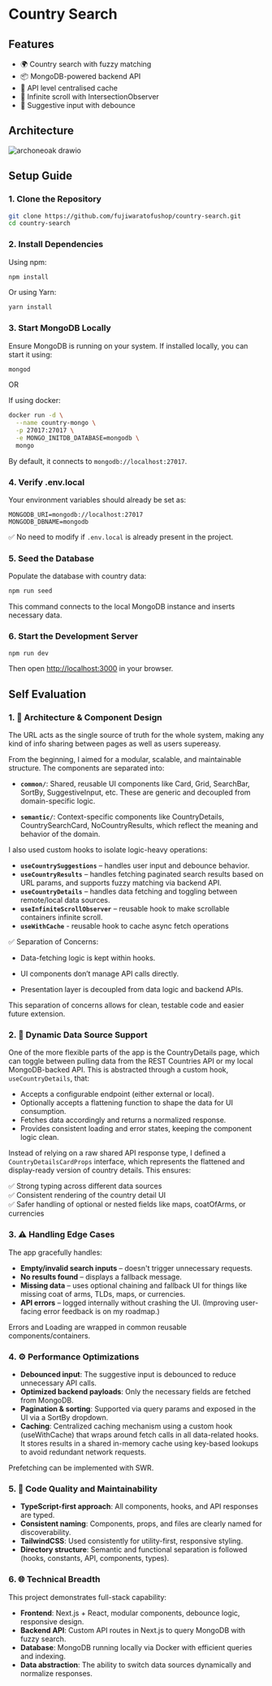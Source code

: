 # Country Search

## Features

- 🌍 Country search with fuzzy matching
- 📦 MongoDB-powered backend API
- 🔁 API level centralised cache
- 📜 Infinite scroll with IntersectionObserver
- 🔎 Suggestive input with debounce

## Architecture

![archoneoak drawio](https://github.com/user-attachments/assets/9b664f94-0276-43ec-bb20-47985904ba9d)

## Setup Guide

### 1. Clone the Repository

```bash
git clone https://github.com/fujiwaratofushop/country-search.git
cd country-search
```

### 2. Install Dependencies

Using npm:
```bash
npm install
```

Or using Yarn:
```bash
yarn install
```

### 3. Start MongoDB Locally

Ensure MongoDB is running on your system. If installed locally, you can start it using:

```bash
mongod
```

OR

If using docker:

```bash
docker run -d \
  --name country-mongo \
  -p 27017:27017 \
  -e MONGO_INITDB_DATABASE=mongodb \
  mongo
```

By default, it connects to `mongodb://localhost:27017`.

### 4. Verify .env.local

Your environment variables should already be set as:

```env
MONGODB_URI=mongodb://localhost:27017
MONGODB_DBNAME=mongodb
```

✅ No need to modify if `.env.local` is already present in the project.

### 5. Seed the Database

Populate the database with country data:

```bash
npm run seed
```

This command connects to the local MongoDB instance and inserts necessary data.

### 6. Start the Development Server

```bash
npm run dev
```

Then open [http://localhost:3000](http://localhost:3000) in your browser.

## Self Evaluation

### 1. 🧱 Architecture & Component Design

The URL acts as the single source of truth for the whole system, making any kind of info sharing between pages as well as users supereasy.

From the beginning, I aimed for a modular, scalable, and maintainable structure. The components are separated into:

- **`common/`**: Shared, reusable UI components like Card, Grid, SearchBar, SortBy, SuggestiveInput, etc. These are generic and decoupled from domain-specific logic.

- **`semantic/`**: Context-specific components like CountryDetails, CountrySearchCard, NoCountryResults, which reflect the meaning and behavior of the domain.

I also used custom hooks to isolate logic-heavy operations:

- **`useCountrySuggestions`** – handles user input and debounce behavior.
- **`useCountryResults`** – handles fetching paginated search results based on URL params, and supports fuzzy matching via backend API.
- **`useCountryDetails`** – handles data fetching and toggling between remote/local data sources.
- **`useInfiniteScrollObserver`** – reusable hook to make scrollable containers infinite scroll.
- **`useWithCache`** - reusable hook to cache async fetch operations

✅ Separation of Concerns:

- Data-fetching logic is kept within hooks.

- UI components don’t manage API calls directly.

- Presentation layer is decoupled from data logic and backend APIs.

This separation of concerns allows for clean, testable code and easier future extension.

### 2. 🔁 Dynamic Data Source Support

One of the more flexible parts of the app is the CountryDetails page, which can toggle between pulling data from the REST Countries API or my local MongoDB-backed API. This is abstracted through a custom hook, `useCountryDetails`, that:

- Accepts a configurable endpoint (either external or local).
- Optionally accepts a flattening function to shape the data for UI consumption.
- Fetches data accordingly and returns a normalized response.
- Provides consistent loading and error states, keeping the component logic clean.

Instead of relying on a raw shared API response type, I defined a `CountryDetailsCardProps` interface, which represents the flattened and display-ready version of country details. This ensures:

✅ Strong typing across different data sources  
✅ Consistent rendering of the country detail UI  
✅ Safer handling of optional or nested fields like maps, coatOfArms, or currencies

### 3. ⚠️ Handling Edge Cases

The app gracefully handles:

- **Empty/invalid search inputs** – doesn't trigger unnecessary requests.
- **No results found** – displays a fallback message.
- **Missing data** – uses optional chaining and fallback UI for things like missing coat of arms, TLDs, maps, or currencies.
- **API errors** – logged internally without crashing the UI. (Improving user-facing error feedback is on my roadmap.)

Errors and Loading are wrapped in common reusable components/containers.

### 4. ⚙️ Performance Optimizations

- **Debounced input**: The suggestive input is debounced to reduce unnecessary API calls.
- **Optimized backend payloads**: Only the necessary fields are fetched from MongoDB.
- **Pagination & sorting**: Supported via query params and exposed in the UI via a SortBy dropdown.
- **Caching**: Centralized caching mechanism using a custom hook (useWithCache) that wraps around fetch calls in all data-related hooks. It stores results in a shared in-memory cache using key-based lookups to avoid redundant network requests.

Prefetching can be implemented with SWR.

### 5. 🧰 Code Quality and Maintainability

- **TypeScript-first approach**: All components, hooks, and API responses are typed.
- **Consistent naming**: Components, props, and files are clearly named for discoverability.
- **TailwindCSS**: Used consistently for utility-first, responsive styling.
- **Directory structure**: Semantic and functional separation is followed (hooks, constants, API, components, types).

### 6. 🌐 Technical Breadth

This project demonstrates full-stack capability:

- **Frontend**: Next.js + React, modular components, debounce logic, responsive design.
- **Backend API**: Custom API routes in Next.js to query MongoDB with fuzzy search.
- **Database**: MongoDB running locally via Docker with efficient queries and indexing.
- **Data abstraction**: The ability to switch data sources dynamically and normalize responses.
